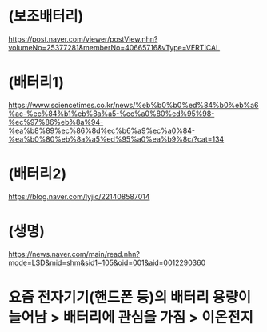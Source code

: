 # (보조배터리)
https://post.naver.com/viewer/postView.nhn?volumeNo=25377281&memberNo=40665716&vType=VERTICAL
# (배터리1)
https://www.sciencetimes.co.kr/news/%eb%b0%b0%ed%84%b0%eb%a6%ac-%ec%84%b1%eb%8a%a5-%ec%a0%80%ed%95%98-%ec%97%86%eb%8a%94-%ea%b8%89%ec%86%8d%ec%b6%a9%ec%a0%84-%ea%b0%80%eb%8a%a5%ed%95%a0%ea%b9%8c/?cat=134
# (배터리2)
https://blog.naver.com/lyjic/221408587014
# (생명)
https://news.naver.com/main/read.nhn?mode=LSD&mid=shm&sid1=105&oid=001&aid=0012290360


# 요즘 전자기기(핸드폰 등)의 배터리 용량이 늘어남 > 배터리에 관심을 가짐 > 이온전지
